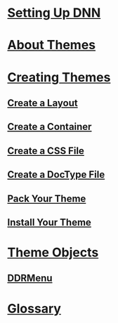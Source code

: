 ﻿# [Setting Up DNN](xref:set-up-dnn)
# [About Themes](xref:about-themes)
# [Creating Themes](xref:designers-creating-themes-overview)
## [Create a Layout](xref:create-layout-template)
## [Create a Container](xref:create-container)
## [Create a CSS File](xref:create-css)
## [Create a DocType File](xref:create-doctype-xml)
## [Pack Your Theme](xref:designers-pack-extension)
## [Install Your Theme](xref:install-extension)
# [Theme Objects](xref:theme-objects)
## [DDRMenu](xref:ddrmenu-overview)
<!-- # [References](content-manager-references/index.md) -->
# [Glossary](xref:glossary)
